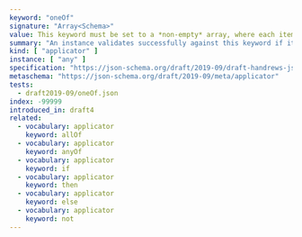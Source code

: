 ```yaml
---
keyword: "oneOf"
signature: "Array<Schema>"
value: This keyword must be set to a *non-empty* array, where each item is a valid JSON Schema
summary: "An instance validates successfully against this keyword if it validates successfully against exactly one schema defined by this keyword's value."
kind: [ "applicator" ]
instance: [ "any" ]
specification: "https://json-schema.org/draft/2019-09/draft-handrews-json-schema-02#rfc.section.9.2.1.3"
metaschema: "https://json-schema.org/draft/2019-09/meta/applicator"
tests:
  - draft2019-09/oneOf.json
index: -99999
introduced_in: draft4
related:
  - vocabulary: applicator
    keyword: allOf
  - vocabulary: applicator
    keyword: anyOf
  - vocabulary: applicator
    keyword: if
  - vocabulary: applicator
    keyword: then
  - vocabulary: applicator
    keyword: else
  - vocabulary: applicator
    keyword: not
---
```

